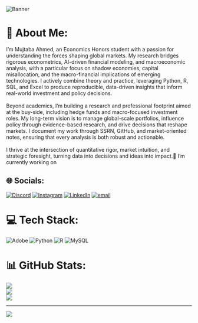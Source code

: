 ![Banner](file:///C:/Users/Ahmed%20Mujtaba/Downloads/1750160778570.jpeg)

# 💫 About Me:
I’m Mujtaba Ahmed, an Economics Honors student with a passion for understanding the forces shaping global markets. My research bridges rigorous econometrics, AI-driven financial modeling, and macroeconomic analysis, with a particular focus on shadow economies, capital misallocation, and the macro-financial implications of emerging technologies. I actively combine theory and practice, leveraging Python, R, SQL, and Excel to produce reproducible, data-driven insights that inform real-world investment and policy decisions.<br><br>Beyond academics, I’m building a research and professional footprint aimed at the buy-side, including hedge funds and macro-focused investment roles. My long-term vision is to manage global-scale portfolios, influence policy through evidence-based research, and drive decisions that reshape markets. I document my work through SSRN, GitHub, and market-oriented notes, ensuring that every analysis is both robust and actionable.<br><br>I thrive at the intersection of quantitative rigor, market intuition, and strategic foresight, turning data into decisions and ideas into impact.🔭 I’m currently working on<br>


## 🌐 Socials:
[![Discord](https://img.shields.io/badge/Discord-%237289DA.svg?logo=discord&logoColor=white)](https://discord.gg/weggies) [![Instagram](https://img.shields.io/badge/Instagram-%23E4405F.svg?logo=Instagram&logoColor=white)](https://instagram.com/ahmedinnit_) [![LinkedIn](https://img.shields.io/badge/LinkedIn-%230077B5.svg?logo=linkedin&logoColor=white)](https://linkedin.com/in/https://www.linkedin.com/in/mujtabaahmed24/) [![email](https://img.shields.io/badge/Email-D14836?logo=gmail&logoColor=white)](mailto:ahmedmujtabamp4@gmail.com) 

# 💻 Tech Stack:
![Adobe](https://img.shields.io/badge/adobe-%23FF0000.svg?style=for-the-badge&logo=adobe&logoColor=white) ![Python](https://img.shields.io/badge/python-3670A0?style=for-the-badge&logo=python&logoColor=ffdd54) ![R](https://img.shields.io/badge/r-%23276DC3.svg?style=for-the-badge&logo=r&logoColor=white) ![MySQL](https://img.shields.io/badge/mysql-4479A1.svg?style=for-the-badge&logo=mysql&logoColor=white)
# 📊 GitHub Stats:
![](https://github-readme-stats.vercel.app/api?username=ahmedmujtaba24&theme=dark&hide_border=false&include_all_commits=true&count_private=true)<br/>
![](https://nirzak-streak-stats.vercel.app/?user=ahmedmujtaba24&theme=dark&hide_border=false)<br/>
![](https://github-readme-stats.vercel.app/api/top-langs/?username=ahmedmujtaba24&theme=dark&hide_border=false&include_all_commits=true&count_private=true&layout=compact)

---
[![](https://visitcount.itsvg.in/api?id=ahmedmujtaba24&icon=0&color=0)](https://visitcount.itsvg.in)

<!-- Proudly created with GPRM ( https://gprm.itsvg.in ) -->
